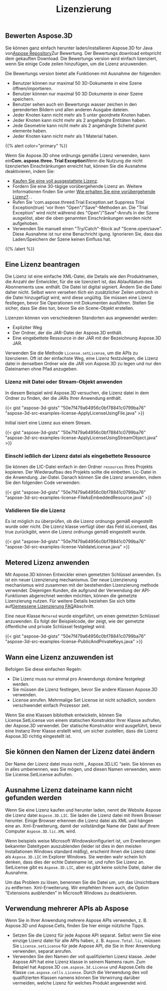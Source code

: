 ﻿---
title: Lizenzierung
type: docs
weight: 60
url: /de/java/licensing/
description: Sie können ganz einfach Aspose.3D for Java vom Aspose Repository zur Auswertung herunter laden/installieren. Der Bewertungs download entspricht dem gekauften Download. Die Bewertungs version wird einfach lizenziert, wenn Sie einige Code zeilen hinzufügen, um die Lizenz anzuwenden.
---
## **Bewerten Aspose.3D**
Sie können ganz einfach herunter laden/installieren Aspose.3D for Java von[Aspose Repository](https://releases.aspose.com/java/repo/com/aspose/aspose-3d/)Zur Bewertung. Der Bewertungs download entspricht dem gekauften Download. Die Bewertungs version wird einfach lizenziert, wenn Sie einige Code zeilen hinzufügen, um die Lizenz anzuwenden.

Die Bewertungs version bietet alle Funktionen mit Ausnahme der folgenden:

- Benutzer können nur maximal 50 3D-Dokumente in eine Szene öffnen/importieren.
- Benutzer können nur maximal 50 3D Dokumente in einer Szene speichern.
- Benutzer sehen auch ein Bewertungs wasser zeichen in den gerenderten Bildern und allen anderen Ausgabe dateien.
- Jeder Knoten kann nicht mehr als 5 unter geordnete Knoten haben.
- Jeder Knoten kann nicht mehr als 2 angehängte Entitäten haben.
- Jede Geometrie kann nicht mehr als 2 angehängte Scheitel punkt elemente haben.
- Jeder Knoten kann nicht mehr als 1 Material haben.

{{% alert color="primary" %}} 

Wenn Sie Aspose.3D ohne ordnungs gemäße Lizenz verwenden, kann ein**Com. aspose.three. Trial Exception**Wenn die Nutzung die nicht lizenzierten Einschränkungen erreicht hat, können Sie die Ausnahme deaktivieren, indem Sie:

* [Kaufen Sie eine voll ausgestattete Lizenz](https://purchase.aspose.com/buy).
* Fordern Sie eine 30-tägige vorübergehende Lizenz an. Weitere Informationen finden Sie unter [Wie erhalten Sie eine vorübergehende Lizenz?](https://purchase.aspose.com/temporary-license).
.
* Rufen Sie 'com.aspose.threed.Trial Exception.set Suppress Trial Exception(true) 'vor Ihren "Open"/"Save"-Methoden an. Die "Trial Exception" wird nicht während des "Open"/"Save"-Anrufs in der Szene ausgelöst, aber die oben genannten Einschränkungen werden nicht aufgehoben.
* Verwenden Sie manuell einen "Try/Catch"-Block auf "Scene.open/save". Diese Ausnahme ist nur eine Benachricht igung. Ignorieren Sie, dass das Laden/Speichern der Szene keinen Einfluss hat.

{{% /alert %}} 
## **Eine Lizenz beantragen**
Die Lizenz ist eine einfache XML-Datei, die Details wie den Produktnamen, die Anzahl der Entwickler, für die sie lizenziert ist, das Ablaufdatum des Abonnements usw. enthält. Die Datei ist digital signiert. Ändern Sie die Datei daher nicht. Selbst wenn versehen tlich ein zusätzlicher Zeilen umbruch in die Datei hinzugefügt wird, wird diese ungültig. Sie müssen eine Lizenz festlegen, bevor Sie Operationen mit Dokumenten ausführen. Stellen Sie sicher, dass Sie dies tun, bevor Sie ein Scene-Objekt erstellen.

Lizenzen können von verschiedenen Standorten aus angewendet werden:

- Expliziter Weg
- Der Ordner, der die JAR-Datei der Aspose.3D enthält.
- Eine eingebettete Ressource in der JAR mit der Bezeichnung Aspose.3D JAR.

Verwenden Sie die Methode `License.setLicense`, um die APIs zu lizenzieren. Oft ist der einfachste Weg, eine Lizenz festzulegen, die Lizenz datei in denselben Ordner wie die JAR von Aspose.3D zu legen und nur den Dateinamen ohne Pfad anzugeben.
### **Lizenz mit Datei oder Stream-Objekt anwenden**
In diesem Beispiel wird Aspose.3D versuchen, die Lizenz datei in dem Ordner zu finden, der die JARs Ihrer Anwendung enthält.

{{< gist "aspose-3d-gists" "50e7f479a64956c0bf78841c0799ba76" "aspose-3d-src-examples-license-ApplyLicenseUsingFile.java" >}}

Initial isiert eine Lizenz aus einem Stream.

{{< gist "aspose-3d-gists" "50e7f479a64956c0bf78841c0799ba76" "aspose-3d-src-examples-license-ApplyLicenseUsingStreamObject.java" >}}
### **Einschl ießlich der Lizenz datei als eingebettete Ressource**
Sie können die LIC-Datei einfach in den Ordner `resources` Ihres Projekts kopieren. Der Wiederaufbau des Projekts sollte die einbetten. Lic-Datei in die Anwendung. Jar-Datei. Danach können Sie die Lizenz anwenden, indem Sie den folgenden Code verwenden:

{{< gist "aspose-3d-gists" "50e7f479a64956c0bf78841c0799ba76" "aspose-3d-src-examples-license-FileAsEmbeddedResource.java" >}}
### **Validieren Sie die Lizenz**
Es ist möglich zu überprüfen, ob die Lizenz ordnungs gemäß eingestellt wurde oder nicht. Die Lizenz klasse verfügt über das Feld isLicensed, das true zurückgibt, wenn die Lizenz ordnungs gemäß eingestellt wurde.

{{< gist "aspose-3d-gists" "50e7f479a64956c0bf78841c0799ba76" "aspose-3d-src-examples-license-ValidateLicense.java" >}}
## **Metered Lizenz anwenden**
Mit Aspose.3D können Entwickler einen gemetzten Schlüssel anwenden. Es ist ein neuer Lizenzierung mechanismus. Der neue Lizenzierung mechanismus wird zusammen mit der bestehenden Lizenzierung methode verwendet. Diejenigen Kunden, die aufgrund der Verwendung der API-Funktionen abgerechnet werden möchten, können die gemetzte Lizenzierung nutzen. Für weitere Details beziehen Sie sich bitte auf[Gemessene Lizenzierung FAQ](https://purchase.aspose.com/faqs/licensing/metered)Abschnitt.

Eine neue Klasse `Metered` wurde eingeführt, um einen gemetzten Schlüssel anzuwenden. Es folgt der Beispielcode, der zeigt, wie der gemetzte öffentliche und private Schlüssel festgelegt wird.

{{< gist "aspose-3d-gists" "50e7f479a64956c0bf78841c0799ba76" "aspose-3d-src-examples-license-PublicAndPrivateKeys.java" >}}
## **Wann eine Lizenz anzuwenden ist**
Befolgen Sie diese einfachen Regeln:

- Die Lizenz muss nur einmal pro Anwendungs domäne festgelegt werden.
- Sie müssen die Lizenz festlegen, bevor Sie andere Klassen Aspose.3D verwenden.
- License anrufen. Mehrmalige Set License ist nicht schädlich, sondern verschwendet einfach Prozessor zeit.

Wenn Sie eine Klassen bibliothek entwickeln, können Sie License.SetLicense von einem statischen Konstruktor Ihrer Klasse aufrufen, der Aspose.3D verwendet. Der statische Konstruktor wird ausgeführt, bevor eine Instanz Ihrer Klasse erstellt wird, um sicher zustellen, dass die Lizenz Aspose.3D richtig eingestellt ist.
## **Sie können den Namen der Lizenz datei ändern**
Der Name der Lizenz datei muss nicht „ Aspose.3D.LIC “sein. Sie können es in alles umbenennen, was Sie mögen, und diesen Namen verwenden, wenn Sie License.SetLicense aufrufen.
## **Ausnahme Lizenz dateiname kann nicht gefunden werden**
Wenn Sie eine Lizenz kaufen und herunter laden, nennt die Website Aspose die Lizenz datei `Aspose.3D.LIC`. Sie laden die Lizenz datei mit Ihrem Browser herunter. Einige Browser erkennen die Lizenz datei als XML und hängen eine an. Xml-Erweiterung, damit der vollständige Name der Datei auf Ihrem Computer `Aspose.3D.lic.XML` wird.

Wenn beispiels weise Microsoft Windowskonfiguriert ist, um Erweiterungen bekannter Dateitypen auszublenden (leider ist dies in den meisten Installationen Windows standard mäßig), erscheint Ihnen die Lizenz datei als `Aspose.3D.LIC` im Explorer Windows. Sie werden wahr schein lich denken, dass dies der echte Dateiname ist, und rufen Sie Lizenz an. SetLicense gibt es `Aspose.3D.LIC`, aber es gibt keine solche Datei, daher die Ausnahme.

Um das Problem zu lösen, benennen Sie die Datei um, um das Unsichtbare zu entfernen. Xml-Erweiterung. Wir empfehlen Ihnen auch, die Option "Extensions ausblenden" in Microsoft Windows zu deaktivieren.

## **Verwendung mehrerer APIs ab Aspose**
Wenn Sie in Ihrer Anwendung mehrere Aspose APIs verwenden, z. B. Aspose.3D und Aspose.Cells, finden Sie hier einige nützliche Tipps.

- Setzen Sie die Lizenz für jede Aspose API separat. Selbst wenn Sie eine einzige Lizenz datei für alle APIs haben, z. B. `Aspose.Total.lic`, müssen Sie `License.setLicense` für jede Aspose API, die Sie in Ihrer Anwendung verwenden, separat anrufen.
- Verwenden Sie den Namen der voll qualifizierten Lizenz klasse. Jeder Aspose API hat eine Lizenz klasse in seinem Namens raum. Zum Beispiel hat Aspose.3D `com.aspose.3d.License` und Aspose.Cells die Klasse `com.aspose.cells.License`. Durch die Verwendung des voll qualifizierten Klassen namens können Sie Verwirrung darüber vermeiden, welche Lizenz für welches Produkt angewendet wird.
